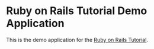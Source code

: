 # Ruby on Rails Tutorial Demo Application

This is the demo application for the [Ruby on Rails Tutorial](http://www.railstutorial.org).